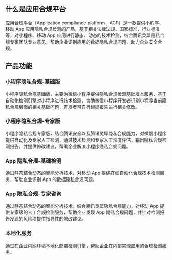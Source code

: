 ## 什么是应用合规平台
应用合规平台（Application compliance platform，ACP）是一款提供小程序、移动 App 应用隐私合规检测的产品，基于相关法律法规、国家标准、行业标准等，对小程序、移动 App 应用进行静态、动态的技术检测，结合腾讯灵犀隐私合规专家团队专业意见，帮助企业识别应用的数据隐私合规问题，助力企业安全合规。

## 产品功能
### 小程序隐私合规-基础版
小程序隐私合规基础版，主要为微信小程序提供隐私合规检测基础版本服务，基于自动化检测引擎对小程序进行技术检测，协助微信小程序开发者识别小程序当前隐私合规层面的相关基础问题，开发者可自行根据报告进行相关修改。


### 小程序隐私合规-专家版
小程序隐私合规专家版，结合腾讯安全以及腾讯灵犀隐私合规能力，对微信小程序提供自动化及专家人工检测，通过技术检测和专家人工深度评估，输出隐私合规检测报告，并提供修改建议，帮助企业解决小程序隐私合规问题。


### App 隐私合规-基础检测
通过静态结合动态的智能分析技术，对移动 App 提供在线自动化合规技术检测服务，帮助企业识别 App 的数据隐私合规问题。


### App 隐私合规-专家咨询
通过静态结合动态的智能分析技术，结合腾讯灵犀隐私合规能力，对移动 App 提供专家级的人工合规检测服务，帮助企业发现 App 隐私合规问题，并针对检测报告发现的风险项提供指导性的修改建议。


### 本地化服务
通过在企业内网环境本地化部署检测引擎，帮助企业在内部实现应用的合规检测服务。


